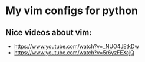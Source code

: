 # My vim configs for python

## Nice videos about vim:

* https://www.youtube.com/watch?v=_NUO4JEtkDw
* https://www.youtube.com/watch?v=5r6yzFEXajQ
